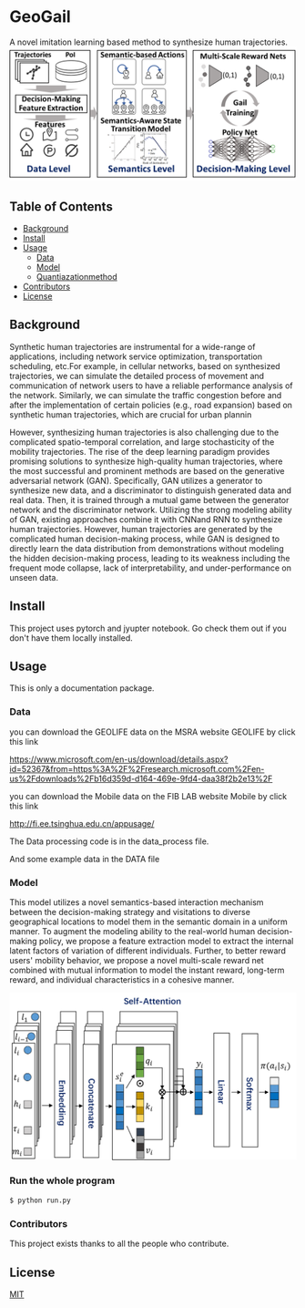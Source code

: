 # GeoGail

A novel imitation learning based method to synthesize human trajectories. 
![Result](Framework_Overall2.png)

## Table of Contents

- [Background](#background)
- [Install](#install)
- [Usage](#usage)
	- [Data](#data)
	- [Model](#model)
	- [Quantiazationmethod](#quantiazationmethod)
- [Contributors](#contributors)
- [License](#license)

## Background

Synthetic human trajectories are instrumental for a wide-range of applications, including network service optimization, transportation scheduling, etc.For example, in cellular networks, based on synthesized trajectories, we can simulate the detailed process of movement and communication of network users to have a reliable performance analysis of the network. Similarly, we can simulate the traffic congestion before and after the implementation of certain policies (e.g., road expansion) based on synthetic human trajectories, which are crucial for urban plannin

However, synthesizing human trajectories is also challenging due to the complicated spatio-temporal correlation, and large stochasticity of the mobility trajectories. The rise of the deep learning paradigm provides promising solutions to synthesize high-quality human trajectories, where the most successful and prominent methods are based on the generative adversarial network (GAN). Specifically,  GAN utilizes a generator to synthesize new data, and a discriminator to distinguish generated data and real data. Then, it is trained through a mutual game between the generator network and the discriminator network. Utilizing the strong modeling ability of GAN, existing approaches combine it with CNNand RNN to synthesize human trajectories. However, human trajectories are generated by the complicated human decision-making process, while GAN is designed to directly learn the data distribution from demonstrations without modeling the hidden decision-making process, leading to its weakness including the frequent mode collapse, lack of interpretability, and under-performance on unseen data.

## Install

This project uses pytorch and jyupter notebook. Go check them out if you don't have them locally installed.


## Usage

This is only a documentation package.


### Data

you can download the GEOLIFE data on the MSRA website GEOLIFE by click this link

https://www.microsoft.com/en-us/download/details.aspx?id=52367&from=https%3A%2F%2Fresearch.microsoft.com%2Fen-us%2Fdownloads%2Fb16d359d-d164-469e-9fd4-daa38f2b2e13%2F

you can download the Mobile data on the FIB LAB website Mobile by click this link

http://fi.ee.tsinghua.edu.cn/appusage/

The Data processing code is in the data_process file.

And some example data in the DATA file
### Model

This model utilizes a novel semantics-based interaction mechanism between the decision-making strategy and visitations to diverse geographical locations to model them in the semantic domain in a uniform manner. To augment the modeling ability to the real-world human decision-making policy, we propose a feature extraction model to extract the internal latent factors of variation of different individuals. Further, to better reward users' mobility behavior, we propose a novel multi-scale reward net combined with mutual information to model the instant reward, long-term reward, and individual characteristics in a cohesive manner.

![Result](generator3.png?raw=true)

### Run the whole program
```sh
$ python run.py
```

### Contributors

This project exists thanks to all the people who contribute. 

## License

[MIT](LICENSE)
